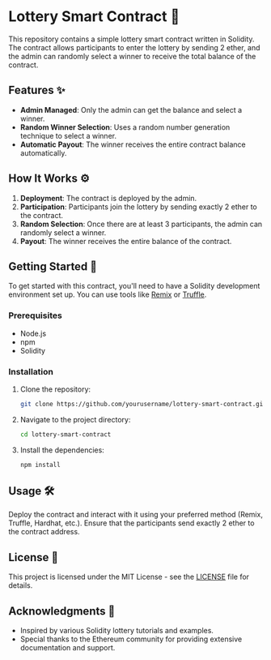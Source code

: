 # Lottery Smart Contract 🎲

This repository contains a simple lottery smart contract written in Solidity. The contract allows participants to enter the lottery by sending 2 ether, and the admin can randomly select a winner to receive the total balance of the contract.

## Features ✨

- **Admin Managed**: Only the admin can get the balance and select a winner.
- **Random Winner Selection**: Uses a random number generation technique to select a winner.
- **Automatic Payout**: The winner receives the entire contract balance automatically.

## How It Works ⚙️

1. **Deployment**: The contract is deployed by the admin.
2. **Participation**: Participants join the lottery by sending exactly 2 ether to the contract.
3. **Random Selection**: Once there are at least 3 participants, the admin can randomly select a winner.
4. **Payout**: The winner receives the entire balance of the contract.

## Getting Started 🚀

To get started with this contract, you'll need to have a Solidity development environment set up. You can use tools like [Remix](https://remix.ethereum.org/) or [Truffle](https://www.trufflesuite.com/).

### Prerequisites

- Node.js
- npm
- Solidity

### Installation

1. Clone the repository:
    ```bash
    git clone https://github.com/yourusername/lottery-smart-contract.git
    ```
2. Navigate to the project directory:
    ```bash
    cd lottery-smart-contract
    ```
3. Install the dependencies:
    ```bash
    npm install
    ```

## Usage 🛠️

Deploy the contract and interact with it using your preferred method (Remix, Truffle, Hardhat, etc.). Ensure that the participants send exactly 2 ether to the contract address.

## License 📄

This project is licensed under the MIT License - see the [LICENSE](LICENSE) file for details.

## Acknowledgments 🙏

- Inspired by various Solidity lottery tutorials and examples.
- Special thanks to the Ethereum community for providing extensive documentation and support.
